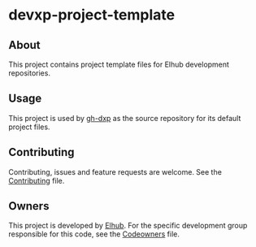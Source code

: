 # devxp-project-template

## About

This project contains project template files for Elhub development repositories.

## Usage

This project is used by [gh-dxp](https://github.com/elhub/gh-dxp) as the source repository for its default project
files.

## Contributing

Contributing, issues and feature requests are welcome. See the [Contributing](https://github.com/elhub/devxp/blob/main/.github/CONTRIBUTING) file.

## Owners

This project is developed by [Elhub](https://www.elhub.no). For the specific development group responsible for this
code, see the [Codeowners](https://github.com/elhub/devxp/blob/main/.github/CODEOWNERS) file.
